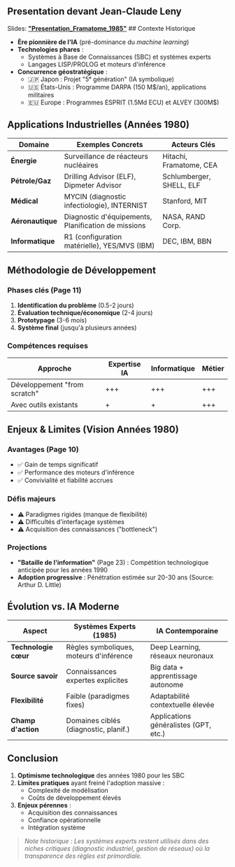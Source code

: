 ## Presentation devant Jean-Claude Leny
Slides:  **["Presentation_Framatome_1985"](./Docs/Presentation_Framatome_1985.pdf)**  ## Contexte Historique
- **Ère pionnière de l'IA** (pré-dominance du *machine learning*)
- **Technologies phares** : 
  - Systèmes à Base de Connaissances (SBC) et systèmes experts
  - Langages LISP/PROLOG et moteurs d'inférence
- **Concurrence géostratégique** :
  - 🇯🇵 Japon : Projet "5ᵉ génération" (IA symbolique)
  - 🇺🇸 États-Unis : Programme DARPA (150 M$/an), applications militaires
  - 🇪🇺 Europe : Programmes ESPRIT (1.5Md ECU) et ALVEY (300M$)

## Applications Industrielles (Années 1980)
| Domaine          | Exemples Concrets                                  | Acteurs Clés                     |
|------------------|----------------------------------------------------|----------------------------------|
| **Énergie**      | Surveillance de réacteurs nucléaires               | Hitachi, Framatome, CEA          |
| **Pétrole/Gaz**  | Drilling Advisor (ELF), Dipmeter Advisor           | Schlumberger, SHELL, ELF         |
| **Médical**      | MYCIN (diagnostic infectiologie), INTERNIST        | Stanford, MIT                    |
| **Aéronautique** | Diagnostic d'équipements, Planification de missions| NASA, RAND Corp.                 |
| **Informatique** | R1 (configuration matérielle), YES/MVS (IBM)       | DEC, IBM, BBN                    |

## Méthodologie de Développement
### Phases clés (Page 11)
1. **Identification du problème** (0.5-2 jours)
2. **Évaluation technique/économique** (2-4 jours)
3. **Prototypage** (3-6 mois)
4. **Système final** (jusqu'à plusieurs années)

### Compétences requises
| Approche          | Expertise IA | Informatique | Métier         |
|-------------------|--------------|--------------|----------------|
| Développement "from scratch" | +++         | +++          | +++            |
| Avec outils existants        | +            | +            | +++            |

## Enjeux & Limites (Vision Années 1980)
### Avantages (Page 10)
- ✅ Gain de temps significatif
- ✅ Performance des moteurs d'inférence
- ✅ Convivialité et fiabilité accrues

### Défis majeurs
- ⚠️ Paradigmes rigides (manque de flexibilité)
- ⚠️ Difficultés d'interfaçage systèmes
- ⚠️ Acquisition des connaissances ("bottleneck")

### Projections
- **"Bataille de l'information"** (Page 23) : Compétition technologique anticipée pour les années 1990
- **Adoption progressive** : Pénétration estimée sur 20-30 ans (Source: Arthur D. Little)

## Évolution vs. IA Moderne
| Aspect               | Systèmes Experts (1985)              | IA Contemporaine               |
|----------------------|--------------------------------------|--------------------------------|
| **Technologie cœur** | Règles symboliques, moteurs d'inférence | Deep Learning, réseaux neuronaux |
| **Source savoir**    | Connaissances expertes explicites    | Big data + apprentissage autonome |
| **Flexibilité**      | Faible (paradigmes fixes)            | Adaptabilité contextuelle élevée |
| **Champ d'action**   | Domaines ciblés (diagnostic, planif.) | Applications généralistes (GPT, etc.) |

## Conclusion
1. **Optimisme technologique** des années 1980 pour les SBC
2. **Limites pratiques** ayant freiné l'adoption massive :
   - Complexité de modélisation
   - Coûts de développement élevés
3. **Enjeux pérennes** :
   - Acquisition des connaissances
   - Confiance opérationnelle
   - Intégration système

> *Note historique : Les systèmes experts restent utilisés dans des niches critiques (diagnostic industriel, gestion de réseaux) où la transparence des règles est primordiale.*
